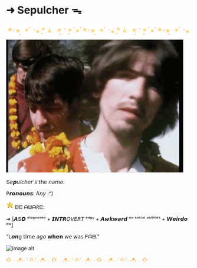# ➜ Sepulcher ᯓ
![image alt](https://github.com/Sepulcherr/sepulcher-/blob/e46e86d2ee84136ebc818013a107f03df9eeb11c/CpipdrO.png)
![image alt](https://github.com/Sepulcherr/sepulcher-/blob/4f57de0028b830e380b05627563fcd94fb313063/a7810be1104bfcf3b05ccac08381d0e6.gif)

   Տ𝘦𝙥𝘶𝘭𝘤𝘩𝘦𝘳´𝘴  𝗍𝗁𝖾 𝘯𝘢𝘮𝘦. 

 𝖯𝙧𝙤𝙣𝙤𝙪𝙣𝙨: A𝘯𝘺 :^)

![image alt](https://github.com/Sepulcherr/sepulcher-/blob/7735df1374d185ce8c7608f04229b1220b17191b/IMG_2829.gif) ᗷᗴ ᗩᗯᗩᖇᗴ:

 ➜ 
 [𝘼Տ𝘿 ᵈⁱᵃᵍⁿᵒˢᵉᵈ + 𝙄𝙉𝙏𝙍𝘖𝘝𝘌𝘙𝘛 ᵉᵈᵍʸ + 𝘼𝙬𝙠𝙬𝙖𝙧𝙙 ⁿᵒ ˢᵒᶜⁱᵃˡ ᵃᵇⁱˡⁱᵗⁱᵉˢ + 𝙒𝙚𝙞𝙧𝙙𝙤 ᵉʷ]


“ᒪ𝙤𝙣𝗀 𝗍𝗂𝗆𝖾 𝘢𝘨𝘰 𝘄𝗵𝗲𝗻 𝘸𝘦 𝗐𝖺𝗌 ᖴᗩᗷ.”

![image alt](https://github.com/Sepulcherr/sepulcher-/blob/4f57de0028b830e380b05627563fcd94fb313063/74fae864ff3a72e72743dfcac1637e34.gif)

![image alt](https://github.com/Sepulcherr/sepulcher-/blob/7735df1374d185ce8c7608f04229b1220b17191b/tumblr_74b7731c671cf9339fc872eb8154747c_bca7e2b6_400.gif)
